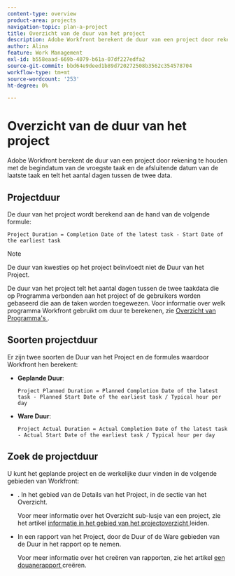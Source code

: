 ```yaml
---
content-type: overview
product-area: projects
navigation-topic: plan-a-project
title: Overzicht van de duur van het project
description: Adobe Workfront berekent de duur van een project door rekening te houden met de begindatum van de vroegste taak en de afsluitende datum van de laatste taak en telt het aantal dagen tussen de twee data.
author: Alina
feature: Work Management
exl-id: b558eaad-669b-4079-b61a-07df227edfa2
source-git-commit: bbd64e9deed1b89d720272508b3562c354578704
workflow-type: tm+mt
source-wordcount: '253'
ht-degree: 0%

---
```


# Overzicht van de duur van het project

Adobe Workfront berekent de duur van een project door rekening te houden met de begindatum van de vroegste taak en de afsluitende datum van de laatste taak en telt het aantal dagen tussen de twee data.

## Projectduur

De duur van het project wordt berekend aan de hand van de volgende formule:

```
Project Duration = Completion Date of the latest task - Start Date of the earliest task
```

>[!NOTE]
>
>De duur van kwesties op het project beïnvloedt niet de Duur van het Project.

De duur van het project telt het aantal dagen tussen de twee taakdata die op Programma verbonden aan het project of de gebruikers worden gebaseerd die aan de taken worden toegewezen. Voor informatie over welk programma Workfront gebruikt om duur te berekenen, zie [ Overzicht van Programma&#39;s ](../../../administration-and-setup/set-up-workfront/configure-timesheets-schedules/schedules-overview.md).

## Soorten projectduur

Er zijn twee soorten de Duur van het Project en de formules waardoor Workfront hen berekent:

<!--
<p data-mc-conditions="QuicksilverOrClassic.Draft mode">(NOTE: Check these formulas? Should they be divided by the hours per day?!) </p>
-->

* **Geplande Duur**: 

  ```
  Project Planned Duration = Planned Completion Date of the latest task - Planned Start Date of the earliest task / Typical hour per day
  ```

* **Ware Duur**: 

  ```
  Project Actual Duration = Actual Completion Date of the latest task - Actual Start Date of the earliest task / Typical hour per day
  ```

## Zoek de projectduur

U kunt het geplande project en de werkelijke duur vinden in de volgende gebieden van Workfront:

* . In het gebied van de Details van het Project, in de sectie van het Overzicht.

  Voor meer informatie over het Overzicht sub-lusje van een project, zie het artikel [ informatie in het gebied van het projectoverzicht ](../../../manage-work/projects/manage-projects/understand-project-overview-area.md) leiden.

* In een rapport van het Project, door de Duur of de Ware gebieden van de Duur in het rapport op te nemen.

  Voor meer informatie over het creëren van rapporten, zie het artikel [ een douanerapport ](../../../reports-and-dashboards/reports/creating-and-managing-reports/create-custom-report.md) creëren.
